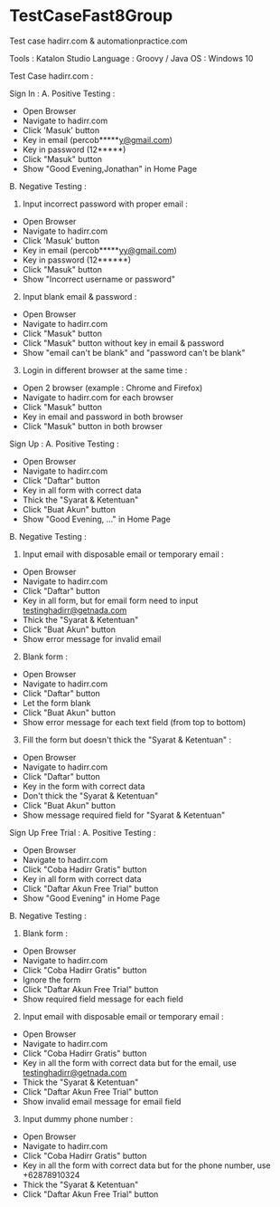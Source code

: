 # TestCaseFast8Group
Test case hadirr.com &amp; automationpractice.com

Tools : Katalon Studio
Language : Groovy / Java
OS : Windows 10

Test Case hadirr.com :

Sign In :
A. Positive Testing :
- Open Browser
- Navigate to hadirr.com
- Click 'Masuk' button
- Key in email (percob*****y@gmail.com)
- Key in password (12*****) 
- Click "Masuk" button
- Show "Good Evening,Jonathan" in Home Page

B. Negative Testing :
1. Input incorrect password with proper email :
  - Open Browser
  - Navigate to hadirr.com
  - Click 'Masuk' button
  - Key in email (percob*****yy@gmail.com)
  - Key in password (12******)
  - Click "Masuk" button
  - Show "Incorrect username or password"
  
2. Input blank email & password :
  - Open Browser
  - Navigate to hadirr.com
  - Click "Masuk" button
  - Click "Masuk" button without key in email & password
  - Show "email can't be blank" and "password can't be blank"

3. Login in different browser at the same time :
  - Open 2 browser (example : Chrome and Firefox)
  - Navigate to hadirr.com for each browser
  - Click "Masuk" button
  - Key in email and password in both browser
  - Click "Masuk" button in both browser
 
 Sign Up :
 A. Positive Testing :
  - Open Browser
  - Navigate to hadirr.com
  - Click "Daftar" button
  - Key in all form with correct data
  - Thick the "Syarat & Ketentuan"
  - Click "Buat Akun" button
  - Show "Good Evening, ..." in Home Page
 
 B. Negative Testing :
  1. Input email with disposable email or temporary email :
  - Open Browser
  - Navigate to hadirr.com
  - Click "Daftar" button
  - Key in all form, but for email form need to input testinghadirr@getnada.com
  - Thick the "Syarat & Ketentuan"
  - Click "Buat Akun" button
  - Show error message for invalid email
  
  2. Blank form :
  - Open Browser
  - Navigate to hadirr.com
  - Click "Daftar" button
  - Let the form blank
  - Click "Buat Akun" button
  - Show error message for each text field (from top to bottom)
  
  3. Fill the form but doesn't thick the "Syarat & Ketentuan" :
  - Open Browser
  - Navigate to hadirr.com
  - Click "Daftar" button
  - Key in the form with correct data
  - Don't thick the "Syarat & Ketentuan"
  - Click "Buat Akun" button
  - Show message required field for "Syarat & Ketentuan" 
  
  Sign Up Free Trial :
  A. Positive Testing :
  - Open Browser
  - Navigate to hadirr.com
  - Click "Coba Hadirr Gratis" button
  - Key in all form with correct data
  - Click "Daftar Akun Free Trial" button
  - Show "Good Evening" in Home Page
  
  B. Negative Testing :
  1. Blank form :
  - Open Browser
  - Navigate to hadirr.com
  - Click "Coba Hadirr Gratis" button
  - Ignore the form
  - Click "Daftar Akun Free Trial" button
  - Show required field message for each field
  
  2. Input email with disposable email or temporary email :
  - Open Browser
  - Navigate to hadirr.com
  - Click "Coba Hadirr Gratis" button
  - Key in all the form with correct data but for the email, use testinghadirr@getnada.com
  - Thick the "Syarat & Ketentuan"
  - Click "Daftar Akun Free Trial" button
  - Show invalid email message for email field

  3. Input dummy phone number :
  - Open Browser
  - Navigate to hadirr.com
  - Click "Coba Hadirr Gratis" button
  - Key in all the form with correct data but for the phone number, use +62878910324
  - Thick the "Syarat & Ketentuan"
  - Click "Daftar Akun Free Trial" button
